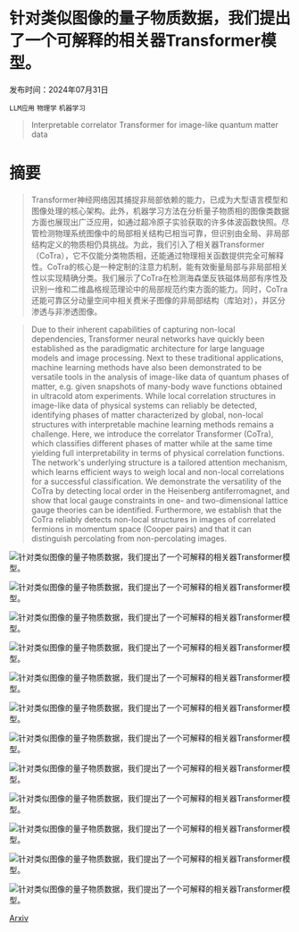# 针对类似图像的量子物质数据，我们提出了一个可解释的相关器Transformer模型。

发布时间：2024年07月31日

`LLM应用` `物理学` `机器学习`

> Interpretable correlator Transformer for image-like quantum matter data

# 摘要

> Transformer神经网络因其捕捉非局部依赖的能力，已成为大型语言模型和图像处理的核心架构。此外，机器学习方法在分析量子物质相的图像类数据方面也展现出广泛应用，如通过超冷原子实验获取的许多体波函数快照。尽管检测物理系统图像中的局部相关结构已相当可靠，但识别由全局、非局部结构定义的物质相仍具挑战。为此，我们引入了相关器Transformer（CoTra），它不仅能分类物质相，还能通过物理相关函数提供完全可解释性。CoTra的核心是一种定制的注意力机制，能有效衡量局部与非局部相关性以实现精确分类。我们展示了CoTra在检测海森堡反铁磁体局部有序性及识别一维和二维晶格规范理论中的局部规范约束方面的能力。同时，CoTra还能可靠区分动量空间中相关费米子图像的非局部结构（库珀对），并区分渗透与非渗透图像。

> Due to their inherent capabilities of capturing non-local dependencies, Transformer neural networks have quickly been established as the paradigmatic architecture for large language models and image processing. Next to these traditional applications, machine learning methods have also been demonstrated to be versatile tools in the analysis of image-like data of quantum phases of matter, e.g. given snapshots of many-body wave functions obtained in ultracold atom experiments. While local correlation structures in image-like data of physical systems can reliably be detected, identifying phases of matter characterized by global, non-local structures with interpretable machine learning methods remains a challenge. Here, we introduce the correlator Transformer (CoTra), which classifies different phases of matter while at the same time yielding full interpretability in terms of physical correlation functions. The network's underlying structure is a tailored attention mechanism, which learns efficient ways to weigh local and non-local correlations for a successful classification. We demonstrate the versatility of the CoTra by detecting local order in the Heisenberg antiferromagnet, and show that local gauge constraints in one- and two-dimensional lattice gauge theories can be identified. Furthermore, we establish that the CoTra reliably detects non-local structures in images of correlated fermions in momentum space (Cooper pairs) and that it can distinguish percolating from non-percolating images.

![针对类似图像的量子物质数据，我们提出了一个可解释的相关器Transformer模型。](../../../paper_images/2407.21502/x1.png)

![针对类似图像的量子物质数据，我们提出了一个可解释的相关器Transformer模型。](../../../paper_images/2407.21502/x2.png)

![针对类似图像的量子物质数据，我们提出了一个可解释的相关器Transformer模型。](../../../paper_images/2407.21502/x3.png)

![针对类似图像的量子物质数据，我们提出了一个可解释的相关器Transformer模型。](../../../paper_images/2407.21502/x4.png)

![针对类似图像的量子物质数据，我们提出了一个可解释的相关器Transformer模型。](../../../paper_images/2407.21502/x5.png)

![针对类似图像的量子物质数据，我们提出了一个可解释的相关器Transformer模型。](../../../paper_images/2407.21502/x6.png)

![针对类似图像的量子物质数据，我们提出了一个可解释的相关器Transformer模型。](../../../paper_images/2407.21502/x7.png)

![针对类似图像的量子物质数据，我们提出了一个可解释的相关器Transformer模型。](../../../paper_images/2407.21502/x8.png)

![针对类似图像的量子物质数据，我们提出了一个可解释的相关器Transformer模型。](../../../paper_images/2407.21502/x9.png)

![针对类似图像的量子物质数据，我们提出了一个可解释的相关器Transformer模型。](../../../paper_images/2407.21502/x10.png)

![针对类似图像的量子物质数据，我们提出了一个可解释的相关器Transformer模型。](../../../paper_images/2407.21502/x11.png)

![针对类似图像的量子物质数据，我们提出了一个可解释的相关器Transformer模型。](../../../paper_images/2407.21502/x12.png)

[Arxiv](https://arxiv.org/abs/2407.21502)